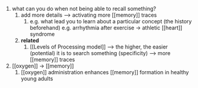 1. what can you do when not being able to recall something?
	1. add more details --> activating more [[memory]] traces
		1. e.g. what lead you to learn about a particular concept (the history beforehand) e.g. arrhythmia after exercise → athletic [[heart]] syndrome
	2. **related**
		1. [[Levels of Processing model]] --> the higher, the easier (potential) it is to search something (specificity) --> more [[memory]] traces
2. [[oxygen]] → [[memory]]
	1. [[oxygen]] administration enhances [[memory]] formation in healthy young adults